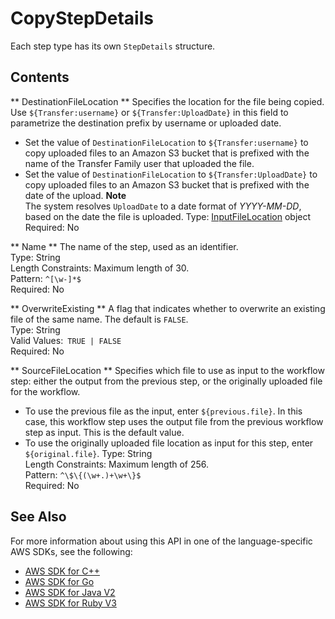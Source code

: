 # CopyStepDetails<a name="API_CopyStepDetails"></a>

Each step type has its own `StepDetails` structure\.

## Contents<a name="API_CopyStepDetails_Contents"></a>

 ** DestinationFileLocation **   <a name="TransferFamily-Type-CopyStepDetails-DestinationFileLocation"></a>
Specifies the location for the file being copied\. Use `${Transfer:username}` or `${Transfer:UploadDate}` in this field to parametrize the destination prefix by username or uploaded date\.  
+ Set the value of `DestinationFileLocation` to `${Transfer:username}` to copy uploaded files to an Amazon S3 bucket that is prefixed with the name of the Transfer Family user that uploaded the file\.
+ Set the value of `DestinationFileLocation` to `${Transfer:UploadDate}` to copy uploaded files to an Amazon S3 bucket that is prefixed with the date of the upload\.
**Note**  
The system resolves `UploadDate` to a date format of *YYYY\-MM\-DD*, based on the date the file is uploaded\.
Type: [InputFileLocation](API_InputFileLocation.md) object  
Required: No

 ** Name **   <a name="TransferFamily-Type-CopyStepDetails-Name"></a>
The name of the step, used as an identifier\.  
Type: String  
Length Constraints: Maximum length of 30\.  
Pattern: `^[\w-]*$`   
Required: No

 ** OverwriteExisting **   <a name="TransferFamily-Type-CopyStepDetails-OverwriteExisting"></a>
A flag that indicates whether to overwrite an existing file of the same name\. The default is `FALSE`\.  
Type: String  
Valid Values:` TRUE | FALSE`   
Required: No

 ** SourceFileLocation **   <a name="TransferFamily-Type-CopyStepDetails-SourceFileLocation"></a>
Specifies which file to use as input to the workflow step: either the output from the previous step, or the originally uploaded file for the workflow\.  
+ To use the previous file as the input, enter `${previous.file}`\. In this case, this workflow step uses the output file from the previous workflow step as input\. This is the default value\.
+ To use the originally uploaded file location as input for this step, enter `${original.file}`\.
Type: String  
Length Constraints: Maximum length of 256\.  
Pattern: `^\$\{(\w+.)+\w+\}$`   
Required: No

## See Also<a name="API_CopyStepDetails_SeeAlso"></a>

For more information about using this API in one of the language\-specific AWS SDKs, see the following:
+  [AWS SDK for C\+\+](https://docs.aws.amazon.com/goto/SdkForCpp/transfer-2018-11-05/CopyStepDetails) 
+  [AWS SDK for Go](https://docs.aws.amazon.com/goto/SdkForGoV1/transfer-2018-11-05/CopyStepDetails) 
+  [AWS SDK for Java V2](https://docs.aws.amazon.com/goto/SdkForJavaV2/transfer-2018-11-05/CopyStepDetails) 
+  [AWS SDK for Ruby V3](https://docs.aws.amazon.com/goto/SdkForRubyV3/transfer-2018-11-05/CopyStepDetails) 